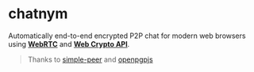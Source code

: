 # chatnym

Automatically end-to-end encrypted P2P chat for modern web browsers using [**WebRTC**](https://developer.mozilla.org/en-US/docs/Web/API/WebRTC_API "WebRTC on MDN") and [**Web Crypto API**](https://developer.mozilla.org/en-US/docs/Web/API/Web_Crypto_API "Web Crypto API on MDN").

> Thanks to [simple-peer](https://github.com/feross/simple-peer) and [openpgpjs](https://github.com/openpgpjs/openpgpjs)
